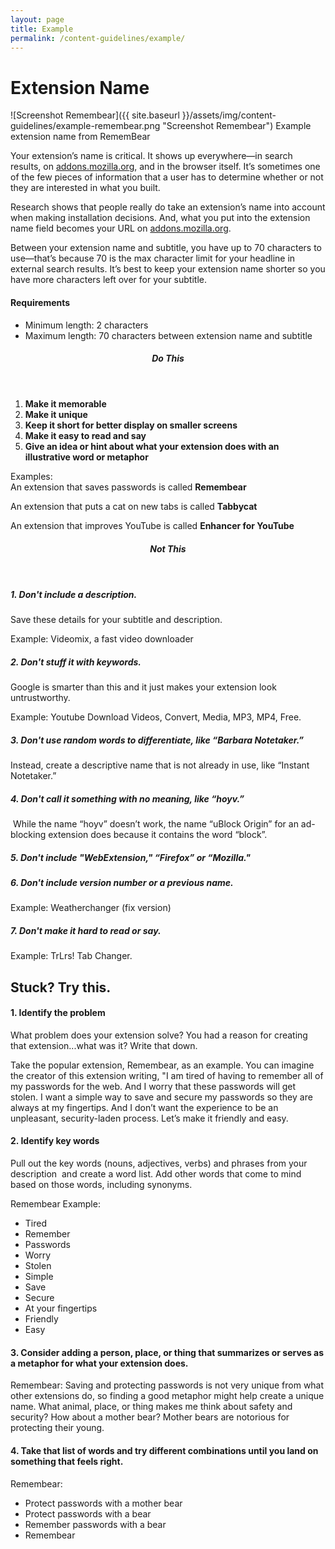 ```yaml
---
layout: page
title: Example
permalink: /content-guidelines/example/
---
```




# Extension Name

<!-- Full Width Image -->
<section class="image-with-caption" markdown="1">

![Screenshot Remembear]({{ site.baseurl }}/assets/img/content-guidelines/example-remembear.png "Screenshot Remembear")
Example extension name from RememBear

</section>
<!-- END: Full Width Image -->




Your extension’s name is critical. It shows up everywhere—in search results, on [addons.mozilla.org](https://www.google.com/url?q=https%3A%2F%2Faddons-dev.allizom.org%2Fen-US%2Ffirefox%2F&sa=D&sntz=1&usg=AFQjCNFhrA_2GJjahH4pV8BWPso2RKTftg "addons.mozilla.org"), and in the browser itself. It’s sometimes one of the few pieces of information that a user has to determine whether or not they are interested in what you built. 

Research shows that people really do take an extension’s name into account when making installation decisions. And, what you put into the extension name field becomes your URL on [addons.mozilla.org](https://www.google.com/url?q=https%3A%2F%2Faddons-dev.allizom.org%2Fen-US%2Ffirefox%2F&sa=D&sntz=1&usg=AFQjCNFhrA_2GJjahH4pV8BWPso2RKTftg "addons.mozilla.org").

Between your extension name and subtitle, you have up to 70 characters to use—that’s because 70 is the max character limit for your headline in external search results. It’s best to keep your extension name shorter so you have more characters left over for your subtitle.

<!-- Tile -->
<section class="tile" markdown="1">

#### Requirements

* Minimum length: 2 characters
* Maximum length: 70 characters between extension name and subtitle

</section>
<!-- END: Tile -->





<!-- Do this -->
<section class="do-this" markdown="1"><header><h5>Do This</h5></header>

1. __Make it memorable__
2. __Make it unique__
3. __Keep it short for better display on smaller screens__
4. __Make it easy to read and say__
5. __Give an idea or hint about what your extension does with an illustrative word or metaphor__

<!-- Example (Block) -->
<div class="example" markdown="1">

Examples:  
An extension that saves passwords is called __Remembear__

An extension that puts a cat on new tabs is called __Tabbycat__

An extension that improves YouTube is called __Enhancer for YouTube__

</div>
<!-- END: Example (Block) -->
</section>
<!-- END: Do this -->




<!-- Not this -->
<section class="not-this" markdown="1"><header><h5>Not This</h5></header>

##### 1. Don't include a description.

Save these details for your subtitle and description.

<!-- Example (Inline) -->
<span class="example">Example: Videomix, a fast video downloader</span>
<!-- END: Example (Inline) -->

##### 2. Don't stuff it with keywords. 

Google is smarter than this and it just makes your extension look untrustworthy.

<!-- Example (Inline) -->
<span class="example">Example: Youtube Download Videos, Convert, Media, MP3, MP4, Free.</span>
<!-- END: Example (Inline) -->

##### 3. Don't use random words to differentiate, like “Barbara Notetaker.” 

Instead, create a descriptive name that is not already in use, like “Instant Notetaker.”

##### 4. Don't call it something with no meaning, like “hoyv.” 

 While the name “hoyv” doesn’t work, the name “uBlock Origin” for an ad-blocking extension does because it contains the word “block”.

##### 5. Don't include "WebExtension," “Firefox” or “Mozilla."

##### 6. Don't include version number or a previous name.

<!-- Example (Inline) -->
<span class="example">Example: Weatherchanger (fix version)</span>
<!-- END: Example (Inline) -->

##### 7. Don't make it hard to read or say.

<!-- Example (Inline) -->
<span class="example">Example: TrLrs! Tab Changer.</span>
<!-- END: Example (Inline) -->

</section>
<!-- END: Not this -->




## Stuck? Try this.

#### 1. Identify the problem 

What problem does your extension solve? You had a reason for creating that extension...what was it? Write that down.

Take the popular extension, Remembear, as an example. You can imagine the creator of this extension writing, "I am tired of having to remember all of my passwords for the web. And I worry that these passwords will get stolen. I want a simple way to save and secure my passwords so they are always at my fingertips. And I don’t want the experience to be an unpleasant, security-laden process. Let’s make it friendly and easy.

#### 2. Identify key words

Pull out the key words (nouns, adjectives, verbs) and phrases from your description  and create a word list. Add other words that come to mind based on those words, including synonyms.

Remembear Example:

* Tired
* Remember
* Passwords
* Worry
* Stolen
* Simple
* Save
* Secure
* At your fingertips
* Friendly
* Easy

#### 3. Consider adding a person, place, or thing that summarizes or serves as a metaphor for what your extension does. 

Remembear: Saving and protecting passwords is not very unique from what other extensions do, so finding a good metaphor might help create a unique name. What animal, place, or thing makes me think about safety and security? How about a mother bear? Mother bears are notorious for protecting their young.

#### 4. Take that list of words and try different combinations until you land on something that feels right. 

Remembear: 
* Protect passwords with a mother bear
* Protect passwords with a bear
* Remember passwords with a bear
* Remembear

